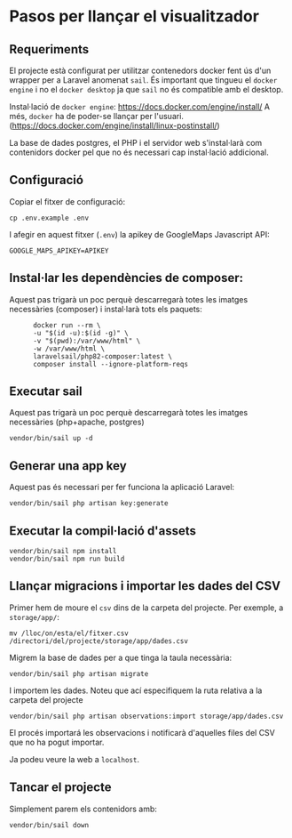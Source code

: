 
# Pasos per llançar el visualitzador

## Requeriments
El projecte està configurat per utilitzar contenedors docker fent ús d'un wrapper per a Laravel anomenat `sail`.
És important que tingueu el `docker engine` i no el `docker desktop` ja que `sail` no és compatible amb el desktop.

Instal·lació de `docker engine`: https://docs.docker.com/engine/install/
A més, `docker` ha de poder-se llançar per l'usuari. (https://docs.docker.com/engine/install/linux-postinstall/)

La base de dades postgres, el PHP i el servidor web s'instal·larà com contenidors docker 
pel que no és necessari cap instal·lació addicional.


## Configuració
Copiar el fitxer de configuració:
```
cp .env.example .env
```

I afegir en aquest fitxer (`.env`) la apikey de GoogleMaps Javascript API:

```
GOOGLE_MAPS_APIKEY=APIKEY
```

## Instal·lar les dependències de composer:
Aquest pas trigarà un poc perquè descarregarà totes les imatges necessàries (composer) i instal·larà tots els paquets:

```
      docker run --rm \
      -u "$(id -u):$(id -g)" \
      -v "$(pwd):/var/www/html" \
      -w /var/www/html \
      laravelsail/php82-composer:latest \
      composer install --ignore-platform-reqs
``` 

## Executar sail
Aquest pas trigarà un poc perquè descarregarà totes les imatges necessàries (php+apache, postgres)
```
vendor/bin/sail up -d
```
## Generar una app key
Aquest pas és necessari per fer funciona la aplicació Laravel:

```
vendor/bin/sail php artisan key:generate
```
## Executar la compil·lació d'assets
```
vendor/bin/sail npm install
vendor/bin/sail npm run build
```

## Llançar migracions i importar les dades del CSV
Primer hem de moure el `csv` dins de la carpeta del projecte. Per exemple, a `storage/app/`:
```
mv /lloc/on/esta/el/fitxer.csv /directori/del/projecte/storage/app/dades.csv 
```
Migrem la base de dades per a que tinga la taula necessària:

```
vendor/bin/sail php artisan migrate
```

I importem les dades. Noteu que ací especifiquem la ruta relativa a la carpeta del projecte

```
vendor/bin/sail php artisan observations:import storage/app/dades.csv
```

El procés importará les observacions i notificarà d'aquelles files del CSV que no ha pogut importar.

Ja podeu veure la web a `localhost`.

## Tancar el projecte
Simplement parem els contenidors amb:

```
vendor/bin/sail down
```
